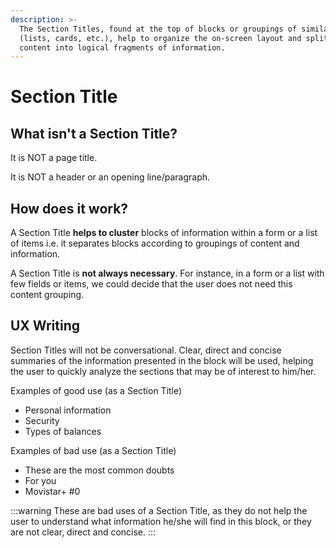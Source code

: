 ```yaml
---
description: >-
  The Section Titles, found at the top of blocks or groupings of similar content
  (lists, cards, etc.), help to organize the on-screen layout and split the
  content into logical fragments of information.
---
```


# Section Title

## What isn't a Section Title?

It is NOT a page title.

It is NOT a header or an opening line/paragraph.

## How does it work?

A Section Title **helps to cluster** blocks of information within a form or a list of items i.e. it separates blocks according to groupings of content and information.

A Section Title is **not always necessary**. For instance, in a form or a list with few fields or items, we could decide that the user does not need this content grouping.

## UX Writing

Section Titles will not be conversational. Clear, direct and concise summaries of the information presented in the block will be used, helping the user to quickly analyze the sections that may be of interest to him/her.

Examples of good use \(as a Section Title\)

* Personal information
* Security
* Types of balances

Examples of bad use \(as a Section Title\)

* These are the most common doubts
* For you
* Movistar+ \#0

:::warning
These are bad uses of a Section Title, as they do not help the user to understand what information he/she will find in this block, or they are not clear, direct and concise.
:::

